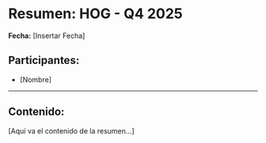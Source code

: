 # Resumen: HOG - Q4 2025

**Fecha:** [Insertar Fecha]

## Participantes:
* [Nombre]

---

## Contenido:

[Aquí va el contenido de la resumen...]